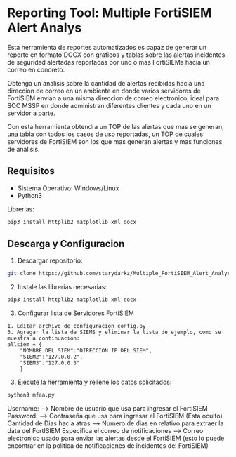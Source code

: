 # Reporting Tool: Multiple FortiSIEM Alert Analys

Esta herramienta de reportes automatizados es capaz de generar un reporte en formato DOCX con graficos y tablas sobre las alertas incidentes de seguridad alertadas reportadas por uno o mas FortiSIEMs hacia un correo en concreto.

Obtenga un analisis sobre la cantidad de alertas recibidas hacia una direccion de correo en un ambiente en donde varios servidores de FortiSIEM envian a una misma direccion de correo electronico, ideal para SOC MSSP en donde administran diferentes clientes y cada uno en un servidor a parte.

Con esta herramienta obtendra un TOP de las alertas que mas se generan, una tabla con todos los casos de uso reportadas, un TOP de cuales servidores de FortiSIEM son los que mas generan alertas y mas funciones de analisis.


## Requisitos
- Sistema Operativo: Windows/Linux
- Python3

Librerias:
```bash
pip3 install httplib2 matplotlib xml docx
```
## Descarga y Configuracion

1. Descargar repositorio:

```bash
git clone https://github.com/starydarkz/Multiple_FortiSIEM_Alert_Analys.git
```
2. Instale las librerias necesarias:
```bash
pip3 install httplib2 matplotlib xml docx
```
3. Configurar lista de Servidores FortiSIEM
```
1. Editar archivo de configuracion config.py
3. Agregar la lista de SIEMS y eliminar la lista de ejemplo, como se muestra a continuacion:
allsiem = {
    "NOMBRE DEL SIEM":"DIRECCION IP DEL SIEM", 
    "SIEM2":"127.0.0.2", 
    "SIEM3":"127.0.0.3"
    }
```

3. Ejecute la herramienta y rellene los datos solicitados:
```bash
python3 mfaa.py
```
Username: --> Nombre de usuario que usa para ingresar el FortiSIEM
Password: --> Contraseña que usa para ingresar el FortiSIEM (Esta oculto)
Cantidad de Dias hacia atras --> Numero de dias en relativo para extraer la data del FortISIEM
Especifica el correo de notificaciones --> Correo electronico usado para enviar las alertas desde el FortiSIEM (esto lo puede encontrar en la politica de notificaciones de incidentes del FortiSIEM)